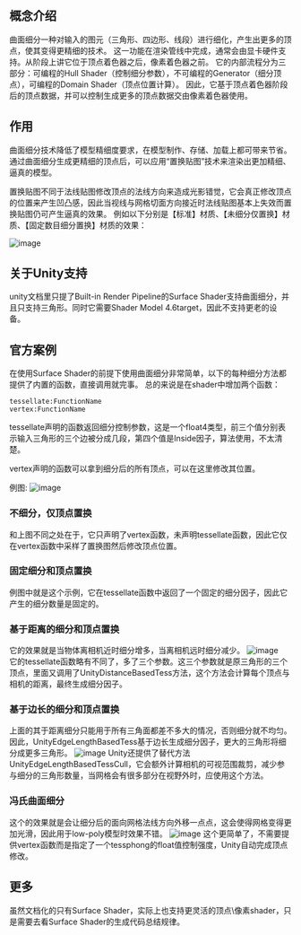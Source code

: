 ## 概念介绍
曲面细分一种对输入的图元（三角形、四边形、线段）进行细化，产生出更多的顶点，使其变得更精细的技术。
这一功能在渲染管线中完成，通常会由显卡硬件支持。从阶段上讲它位于顶点着色器之后，像素着色器之前。
它的内部流程分为三部分：可编程的Hull Shader（控制细分参数），不可编程的Generator（细分顶点），可编程的Domain Shader（顶点位置计算）。
因此，它基于顶点着色器阶段后的顶点数据，并可以控制生成更多的顶点数据交由像素着色器使用。
<!--more-->
## 作用
曲面细分技术降低了模型精细度要求，在模型制作、存储、加载上都可带来节省。
通过曲面细分生成更精细的顶点后，可以应用“置换贴图”技术来渲染出更加精细、逼真的模型。

置换贴图不同于法线贴图修改顶点的法线方向来造成光影错觉，它会真正修改顶点的位置来产生凹凸感，因此当视线与网格切面方向接近时法线贴图基本上失效而置换贴图仍可产生逼真的效果。
例如以下分别是【标准】材质、【未细分仅置换】材质、【固定数目细分置换】材质的效果：

![image](/assets/2022-03-15-Unity-Shader-曲面细分简介/contrast.png)  
## 关于Unity支持
unity文档里只提了Built-in Render Pipeline的Surface Shader支持曲面细分，并且只支持三角形。同时它需要Shader Model 4.6target，因此不支持更老的设备。
## 官方案例
在使用Surface Shader的前提下使用曲面细分非常简单，以下的每种细分方法都提供了内置的函数，直接调用就完事。
总的来说是在shader中增加两个函数：
```
tessellate:FunctionName
vertex:FunctionName
```

tessellate声明的函数返回细分控制参数，这是一个float4类型，前三个值分别表示输入三角形的三个边被分成几段，第四个值是Inside因子，算法使用，不太清楚。

vertex声明的函数可以拿到细分后的所有顶点，可以在这里修改其位置。

例图:
![image](/assets/2022-03-15-Unity-Shader-曲面细分简介/sample0.png)  

### 不细分，仅顶点置换
和上图不同之处在于，它只声明了vertex函数，未声明tessellate函数，因此它仅在vertex函数中采样了置换图然后修改顶点位置。
### 固定细分和顶点置换
例图中就是这个示例，它在tessellate函数中返回了一个固定的细分因子，因此它产生的细分数量是固定的。
### 基于距离的细分和顶点置换
它的效果就是当物体离相机近时细分增多，当离相机远时细分减少。
![image](/assets/2022-03-15-Unity-Shader-曲面细分简介/sample1.png)  
它的tessellate函数略有不同了，多了三个参数。这三个参数就是原三角形的三个顶点，里面又调用了UnityDistanceBasedTess方法，这个方法会计算每个顶点与相机的距离，最终生成细分因子。
### 基于边长的细分和顶点置换
上面的其于距离细分只能用于所有三角面都差不多大的情况，否则细分就不均匀。
因此，UnityEdgeLengthBasedTess基于边长生成细分因子，更大的三角形将细分成更多三角形。
![image](/assets/2022-03-15-Unity-Shader-曲面细分简介/sample2.png) 
Unity还提供了替代方法UnityEdgeLengthBasedTessCull，它会额外计算相机的可视范围裁剪，减少参与细分的三角形数量，当网格会有很多部分在视野外时，应使用这个方法。
### 冯氏曲面细分
这个的效果就是会让细分后的面向网格法线方向外移一点点，这会使得网格变得更加光滑，因此用于low-poly模型时效果不错。
![image](/assets/2022-03-15-Unity-Shader-曲面细分简介/sample3.png) 
这个更简单了，不需要提供vertex函数而是指定了一个tessphong的float值控制强度，Unity自动完成顶点修改。
## 更多
虽然文档化的只有Surface Shader，实际上也支持更灵活的顶点\像素shader，只是需要去看Surface Shader的生成代码总结规律。